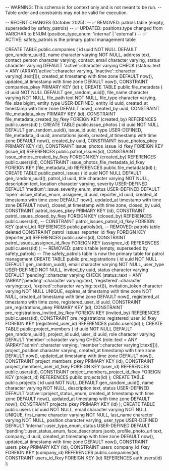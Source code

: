 -- WARNING: This schema is for context only and is not meant to be run.
-- Table order and constraints may not be valid for execution.

-- RECENT CHANGES (October 2025):
-- ✅ REMOVED: patrols table (empty, superseded by safety_patrols)
-- ✅ UPDATED: positions.type changed from VARCHAR to ENUM (position_type_enum: 'internal' | 'external')
-- ✅ ACTIVE: safety_patrols is the primary patrol management table

CREATE TABLE public.companies (
  id uuid NOT NULL DEFAULT gen_random_uuid(),
  name character varying NOT NULL,
  address text,
  contact_person character varying,
  contact_email character varying,
  status character varying DEFAULT 'active'::character varying CHECK (status::text = ANY (ARRAY['active'::character varying, 'inactive'::character varying]::text[])),
  created_at timestamp with time zone DEFAULT now(),
  updated_at timestamp with time zone DEFAULT now(),
  CONSTRAINT companies_pkey PRIMARY KEY (id)
);
CREATE TABLE public.file_metadata (
  id uuid NOT NULL DEFAULT gen_random_uuid(),
  file_name character varying NOT NULL,
  file_path text NOT NULL,
  file_type character varying,
  file_size bigint,
  entity_type USER-DEFINED,
  entity_id uuid,
  created_at timestamp with time zone DEFAULT now(),
  created_by uuid,
  CONSTRAINT file_metadata_pkey PRIMARY KEY (id),
  CONSTRAINT file_metadata_created_by_fkey FOREIGN KEY (created_by) REFERENCES public.users(id)
);
CREATE TABLE public.issue_photos (
  id uuid NOT NULL DEFAULT gen_random_uuid(),
  issue_id uuid,
  type USER-DEFINED,
  file_metadata_id uuid,
  annotations jsonb,
  created_at timestamp with time zone DEFAULT now(),
  created_by uuid,
  CONSTRAINT issue_photos_pkey PRIMARY KEY (id),
  CONSTRAINT issue_photos_issue_id_fkey FOREIGN KEY (issue_id) REFERENCES public.patrol_issues(id),
  CONSTRAINT issue_photos_created_by_fkey FOREIGN KEY (created_by) REFERENCES public.users(id),
  CONSTRAINT issue_photos_file_metadata_id_fkey FOREIGN KEY (file_metadata_id) REFERENCES public.file_metadata(id)
);
CREATE TABLE public.patrol_issues (
  id uuid NOT NULL DEFAULT gen_random_uuid(),
  patrol_id uuid,
  title character varying NOT NULL,
  description text,
  location character varying,
  severity USER-DEFINED DEFAULT 'medium'::issue_severity_enum,
  status USER-DEFINED DEFAULT 'open'::issue_status_enum,
  assignee_id uuid,
  reporter_id uuid,
  created_at timestamp with time zone DEFAULT now(),
  updated_at timestamp with time zone DEFAULT now(),
  closed_at timestamp with time zone,
  closed_by uuid,
  CONSTRAINT patrol_issues_pkey PRIMARY KEY (id),
  CONSTRAINT patrol_issues_closed_by_fkey FOREIGN KEY (closed_by) REFERENCES public.users(id),
  -- CONSTRAINT patrol_issues_patrol_id_fkey FOREIGN KEY (patrol_id) REFERENCES public.patrols(id), -- REMOVED: patrols table deleted
  CONSTRAINT patrol_issues_reporter_id_fkey FOREIGN KEY (reporter_id) REFERENCES public.users(id),
  CONSTRAINT patrol_issues_assignee_id_fkey FOREIGN KEY (assignee_id) REFERENCES public.users(id)
);
-- REMOVED: patrols table (empty, superseded by safety_patrols)
-- The safety_patrols table is now the primary table for patrol management
CREATE TABLE public.pre_registrations (
  id uuid NOT NULL DEFAULT gen_random_uuid(),
  email character varying NOT NULL,
  user_type USER-DEFINED NOT NULL,
  invited_by uuid,
  status character varying DEFAULT 'pending'::character varying CHECK (status::text = ANY (ARRAY['pending'::character varying::text, 'registered'::character varying::text, 'expired'::character varying::text])),
  invitation_token character varying NOT NULL UNIQUE,
  expires_at timestamp with time zone NOT NULL,
  created_at timestamp with time zone DEFAULT now(),
  registered_at timestamp with time zone,
  registered_user_id uuid,
  CONSTRAINT pre_registrations_pkey PRIMARY KEY (id),
  CONSTRAINT pre_registrations_invited_by_fkey FOREIGN KEY (invited_by) REFERENCES public.users(id),
  CONSTRAINT pre_registrations_registered_user_id_fkey FOREIGN KEY (registered_user_id) REFERENCES public.users(id)
);
CREATE TABLE public.project_members (
  id uuid NOT NULL DEFAULT gen_random_uuid(),
  project_id uuid,
  user_id uuid,
  role character varying DEFAULT 'member'::character varying CHECK (role::text = ANY (ARRAY['admin'::character varying, 'member'::character varying]::text[])),
  project_position character varying,
  created_at timestamp with time zone DEFAULT now(),
  updated_at timestamp with time zone DEFAULT now(),
  CONSTRAINT project_members_pkey PRIMARY KEY (id),
  CONSTRAINT project_members_user_id_fkey FOREIGN KEY (user_id) REFERENCES public.users(id),
  CONSTRAINT project_members_project_id_fkey FOREIGN KEY (project_id) REFERENCES public.projects(id)
);
CREATE TABLE public.projects (
  id uuid NOT NULL DEFAULT gen_random_uuid(),
  name character varying NOT NULL,
  description text,
  status USER-DEFINED DEFAULT 'active'::project_status_enum,
  created_at timestamp with time zone DEFAULT now(),
  updated_at timestamp with time zone DEFAULT now(),
  CONSTRAINT projects_pkey PRIMARY KEY (id)
);
CREATE TABLE public.users (
  id uuid NOT NULL,
  email character varying NOT NULL UNIQUE,
  first_name character varying NOT NULL,
  last_name character varying NOT NULL,
  position character varying,
  user_type USER-DEFINED DEFAULT 'internal'::user_type_enum,
  status USER-DEFINED DEFAULT 'pending'::user_status_enum,
  face_descriptors jsonb,
  profile_photo_url text,
  company_id uuid,
  created_at timestamp with time zone DEFAULT now(),
  updated_at timestamp with time zone DEFAULT now(),
  CONSTRAINT users_pkey PRIMARY KEY (id),
  CONSTRAINT users_company_id_fkey FOREIGN KEY (company_id) REFERENCES public.companies(id),
  CONSTRAINT users_id_fkey FOREIGN KEY (id) REFERENCES auth.users(id)
);